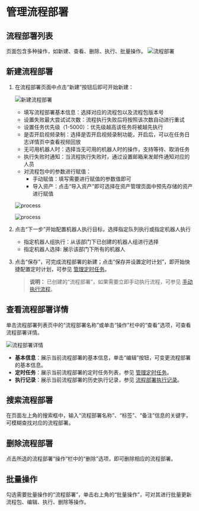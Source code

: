 # 管理流程部署

## 流程部署列表
页面包含多种操作，如新建、查看、删除、执行、批量操作。
![流程部署](https://docimages.blob.core.chinacloudapi.cn/images/Console/0528workflow-list.png)


## 新建流程部署

1. 在流程部署页面中点击“新建”按钮后即可开始新建：

    ![新建流程部署](https://docimages.blob.core.chinacloudapi.cn/images/Console/0528workflow-new.png)

    - 填写流程部署基本信息：选择对应的流程包以及流程包版本号
    - 设置失败最大尝试试次数：流程执行失败后将按照该次数自动进行重试
    - 设置任务优先级（1-5000）：优先级越高该任务将被越先执行
    - 是否开启视频录制：选择是否开启视频录制功能，开启后，可以在任务日志详情页中查看视频回放
    - 无可用机器人时：选择当无可用的机器人时的操作，支持等待、取消任务
    - 执行失败时通知：当流程执行失败时，通过设置邮箱来发邮件通知对应的人员
    - 对流程包中的参数进行赋值：
        - 手动赋值：填写需要进行赋值的参数值即可
        - 导入资产：点击“导入资产”即可选择在资产管理页面中预先存储的资产进行赋值

    ![process](https://docimages.blob.core.chinacloudapi.cn/images/Console/process/%E6%96%B0%E5%BB%BA%E6%B5%81%E7%A8%8B%E9%83%A8%E7%BD%B2%E7%AC%AC%E4%B8%80%E9%A1%B5%E8%A1%A5%E5%85%85.png)

    ![process](https://docimages.blob.core.chinacloudapi.cn/images/Console/process/%E6%96%B0%E5%BB%BA%E6%B5%81%E7%A8%8B%E9%83%A8%E7%BD%B2-%E5%AF%BC%E5%85%A5%E8%B5%84%E4%BA%A7.png)

2. 点击“下一步”开始配置机器人执行目标，选择指定队列执行或指定机器人执行

    - 指定机器人组执行：从该部门下已创建的机器人组进行选择
    - 指定机器人选择: 展示该部门下所有的机器人

3. 点击“保存”，可完成流程部署的新建；点击“保存并设置定时计划”，即开始快捷配置定时计划，可参见 [管理定时任务](../workflow/trigger.md)。

    > **说明：**
    > 已创建的“流程部署”，如果需要立即手动执行流程，可参见 [手动执行流程](./runworkflow.md)。

## 查看流程部署详情

单击流程部署列表页中的“流程部署名称”或单击“操作”栏中的“查看”选项，可查看流程部署详情。

![流程部署详情](https://docimages.blob.core.chinacloudapi.cn/images/Console/0528workflow-info.png)

- **基本信息**：展示当前流程部署的基本信息，单击“编辑”按钮，可变更流程部署的基本信息。
- **定时任务**：展示当前流程部署的定时任务列表，参见 [管理定时任务](./trigger.md)。
- **执行记录**：展示当前流程部署的历史执行记录，参见 [流程部署执行记录](./workflowjob.md)。

## 搜索流程部署

在页面左上角的搜索框中，输入“流程部署名称”、“标签”、“备注”信息的关键字，可模糊查找对应的流程部署。

## 删除流程部署

点击所选的流程部署“操作”栏中的“删除”选项，即可删除相应的流程部署。

## 批量操作

勾选需要批量操作的“流程部署”，单击右上角的“批量操作”，可对其进行批量更新流程包、编辑、执行、删除等操作。
